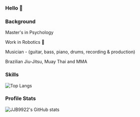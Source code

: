 ### Hello 🤠

### Background

Master's in Psychology

Work in Robotics 🤖

Musician - (guitar, bass, piano, drums, recording & production)

Brazilian Jiu-Jitsu, Muay Thai and MMA

### Skills

![Top Langs](https://github-readme-stats.vercel.app/api/top-langs/?username=JJB9922&layout=compact)

### Profile Stats

![JJB9922's GitHub stats](https://github-readme-stats.vercel.app/api?username=JJB9922&show_icons=true&theme=dracula&rank_icon=github&bg_color=30,4375e9,43e9b7&title_color=fff&text_color=fff&hide=contribs,issues,prs)




